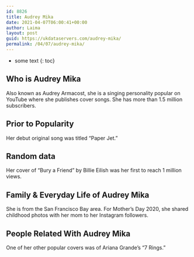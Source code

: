 ```yaml
---
id: 8826
title: Audrey Mika
date: 2021-04-07T06:00:41+00:00
author: Laima
layout: post
guid: https://ukdataservers.com/audrey-mika/
permalink: /04/07/audrey-mika/
---
```


* some text
{: toc}


## Who is Audrey Mika
                  
                  
                  
Also known as Audrey Armacost, she is a singing personality popular on YouTube where she publishes cover songs. She has more than 1.5 million subscribers. 
                  
              
            
              
            
                
                
                
## Prior to Popularity
                  
                  
                  
Her debut original song was titled &#8220;Paper Jet.&#8221;
                  
              
            
              
            
                
                
                
## Random data
                  
                  
                  
Her cover of &#8220;Bury a Friend&#8221; by Billie Eilish was her first to reach 1 million views.
                  
              
            
              
            
                
                
                
## Family & Everyday Life of Audrey Mika
                  
                  
                  
She is from the San Francisco Bay area. For Mother&#8217;s Day 2020, she shared childhood photos with her mom to her Instagram followers.
                  
              
            
              
            
                
                
                
## People Related With Audrey Mika
                  
                  
                  
One of her other popular covers was of Ariana Grande&#8217;s &#8220;7 Rings.&#8221;
                  
              
            
              
            
                
              
            
              
              
            
            
              
            
          
          
          